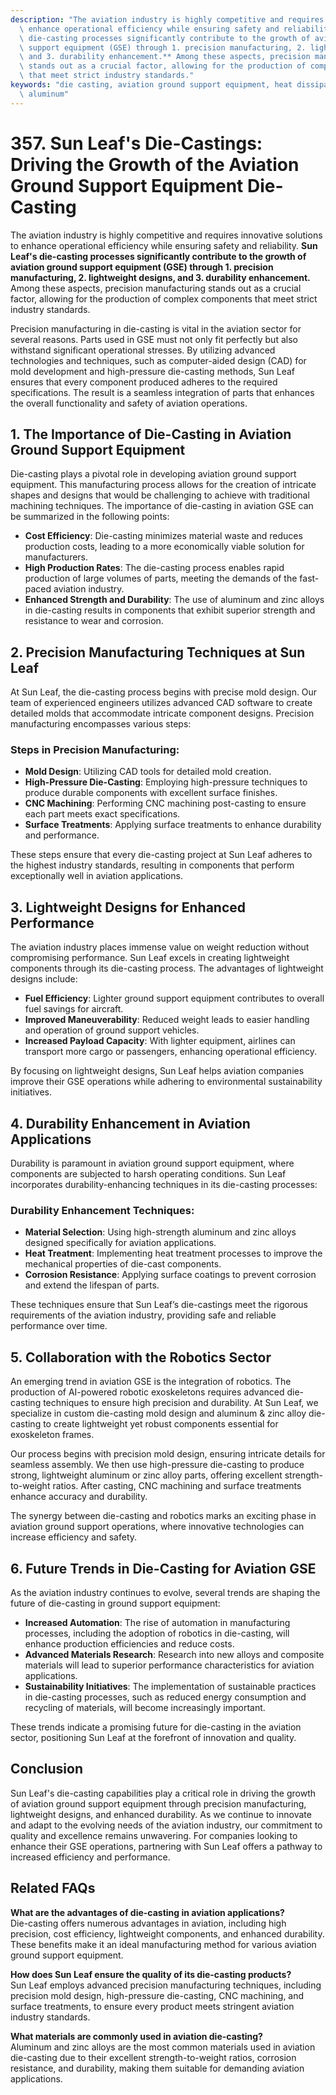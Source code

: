 ```yaml
---
description: "The aviation industry is highly competitive and requires innovative solutions to\
  \ enhance operational efficiency while ensuring safety and reliability. **Sun Leaf's\
  \ die-casting processes significantly contribute to the growth of aviation ground\
  \ support equipment (GSE) through 1. precision manufacturing, 2. lightweight designs,\
  \ and 3. durability enhancement.** Among these aspects, precision manufacturing\
  \ stands out as a crucial factor, allowing for the production of complex components\
  \ that meet strict industry standards."
keywords: "die casting, aviation ground support equipment, heat dissipation efficiency, die-cast\
  \ aluminum"
---
```

# 357. Sun Leaf's Die-Castings: Driving the Growth of the Aviation Ground Support Equipment Die-Casting

The aviation industry is highly competitive and requires innovative solutions to enhance operational efficiency while ensuring safety and reliability. **Sun Leaf's die-casting processes significantly contribute to the growth of aviation ground support equipment (GSE) through 1. precision manufacturing, 2. lightweight designs, and 3. durability enhancement.** Among these aspects, precision manufacturing stands out as a crucial factor, allowing for the production of complex components that meet strict industry standards.

Precision manufacturing in die-casting is vital in the aviation sector for several reasons. Parts used in GSE must not only fit perfectly but also withstand significant operational stresses. By utilizing advanced technologies and techniques, such as computer-aided design (CAD) for mold development and high-pressure die-casting methods, Sun Leaf ensures that every component produced adheres to the required specifications. The result is a seamless integration of parts that enhances the overall functionality and safety of aviation operations.

## **1. The Importance of Die-Casting in Aviation Ground Support Equipment**

Die-casting plays a pivotal role in developing aviation ground support equipment. This manufacturing process allows for the creation of intricate shapes and designs that would be challenging to achieve with traditional machining techniques. The importance of die-casting in aviation GSE can be summarized in the following points:

- **Cost Efficiency**: Die-casting minimizes material waste and reduces production costs, leading to a more economically viable solution for manufacturers.
- **High Production Rates**: The die-casting process enables rapid production of large volumes of parts, meeting the demands of the fast-paced aviation industry.
- **Enhanced Strength and Durability**: The use of aluminum and zinc alloys in die-casting results in components that exhibit superior strength and resistance to wear and corrosion.

## **2. Precision Manufacturing Techniques at Sun Leaf**

At Sun Leaf, the die-casting process begins with precise mold design. Our team of experienced engineers utilizes advanced CAD software to create detailed molds that accommodate intricate component designs. Precision manufacturing encompasses various steps:

### **Steps in Precision Manufacturing:**

- **Mold Design**: Utilizing CAD tools for detailed mold creation.
- **High-Pressure Die-Casting**: Employing high-pressure techniques to produce durable components with excellent surface finishes.
- **CNC Machining**: Performing CNC machining post-casting to ensure each part meets exact specifications.
- **Surface Treatments**: Applying surface treatments to enhance durability and performance.

These steps ensure that every die-casting project at Sun Leaf adheres to the highest industry standards, resulting in components that perform exceptionally well in aviation applications.

## **3. Lightweight Designs for Enhanced Performance**

The aviation industry places immense value on weight reduction without compromising performance. Sun Leaf excels in creating lightweight components through its die-casting process. The advantages of lightweight designs include:

- **Fuel Efficiency**: Lighter ground support equipment contributes to overall fuel savings for aircraft.
- **Improved Maneuverability**: Reduced weight leads to easier handling and operation of ground support vehicles.
- **Increased Payload Capacity**: With lighter equipment, airlines can transport more cargo or passengers, enhancing operational efficiency.

By focusing on lightweight designs, Sun Leaf helps aviation companies improve their GSE operations while adhering to environmental sustainability initiatives.

## **4. Durability Enhancement in Aviation Applications**

Durability is paramount in aviation ground support equipment, where components are subjected to harsh operating conditions. Sun Leaf incorporates durability-enhancing techniques in its die-casting processes:

### **Durability Enhancement Techniques:**

- **Material Selection**: Using high-strength aluminum and zinc alloys designed specifically for aviation applications.
- **Heat Treatment**: Implementing heat treatment processes to improve the mechanical properties of die-cast components.
- **Corrosion Resistance**: Applying surface coatings to prevent corrosion and extend the lifespan of parts.

These techniques ensure that Sun Leaf’s die-castings meet the rigorous requirements of the aviation industry, providing safe and reliable performance over time.

## **5. Collaboration with the Robotics Sector**

An emerging trend in aviation GSE is the integration of robotics. The production of AI-powered robotic exoskeletons requires advanced die-casting techniques to ensure high precision and durability. At Sun Leaf, we specialize in custom die-casting mold design and aluminum & zinc alloy die-casting to create lightweight yet robust components essential for exoskeleton frames.

Our process begins with precision mold design, ensuring intricate details for seamless assembly. We then use high-pressure die-casting to produce strong, lightweight aluminum or zinc alloy parts, offering excellent strength-to-weight ratios. After casting, CNC machining and surface treatments enhance accuracy and durability.

The synergy between die-casting and robotics marks an exciting phase in aviation ground support operations, where innovative technologies can increase efficiency and safety.

## **6. Future Trends in Die-Casting for Aviation GSE**

As the aviation industry continues to evolve, several trends are shaping the future of die-casting in ground support equipment:

- **Increased Automation**: The rise of automation in manufacturing processes, including the adoption of robotics in die-casting, will enhance production efficiencies and reduce costs.
- **Advanced Materials Research**: Research into new alloys and composite materials will lead to superior performance characteristics for aviation applications.
- **Sustainability Initiatives**: The implementation of sustainable practices in die-casting processes, such as reduced energy consumption and recycling of materials, will become increasingly important.

These trends indicate a promising future for die-casting in the aviation sector, positioning Sun Leaf at the forefront of innovation and quality.

## Conclusion

Sun Leaf's die-casting capabilities play a critical role in driving the growth of aviation ground support equipment through precision manufacturing, lightweight designs, and enhanced durability. As we continue to innovate and adapt to the evolving needs of the aviation industry, our commitment to quality and excellence remains unwavering. For companies looking to enhance their GSE operations, partnering with Sun Leaf offers a pathway to increased efficiency and performance.

## Related FAQs

**What are the advantages of die-casting in aviation applications?**  
Die-casting offers numerous advantages in aviation, including high precision, cost efficiency, lightweight components, and enhanced durability. These benefits make it an ideal manufacturing method for various aviation ground support equipment.

**How does Sun Leaf ensure the quality of its die-casting products?**  
Sun Leaf employs advanced precision manufacturing techniques, including precision mold design, high-pressure die-casting, CNC machining, and surface treatments, to ensure every product meets stringent aviation industry standards.

**What materials are commonly used in aviation die-casting?**  
Aluminum and zinc alloys are the most common materials used in aviation die-casting due to their excellent strength-to-weight ratios, corrosion resistance, and durability, making them suitable for demanding aviation applications.
